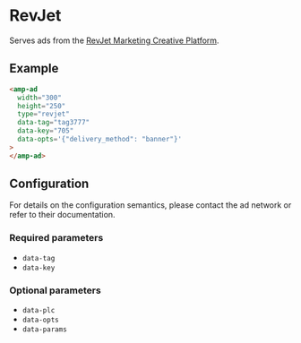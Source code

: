 <!---
Copyright 2017 The AMP HTML Authors. All Rights Reserved.

Licensed under the Apache License, Version 2.0 (the "License");
you may not use this file except in compliance with the License.
You may obtain a copy of the License at

      http://www.apache.org/licenses/LICENSE-2.0

Unless required by applicable law or agreed to in writing, software
distributed under the License is distributed on an "AS-IS" BASIS,
WITHOUT WARRANTIES OR CONDITIONS OF ANY KIND, either express or implied.
See the License for the specific language governing permissions and
limitations under the License.
-->

# RevJet

Serves ads from the
[RevJet Marketing Creative Platform](https://www.revjet.com/).

## Example

```html
<amp-ad
  width="300"
  height="250"
  type="revjet"
  data-tag="tag3777"
  data-key="705"
  data-opts='{"delivery_method": "banner"}'
>
</amp-ad>
```

## Configuration

For details on the configuration semantics, please contact the ad network or
refer to their documentation.

### Required parameters

- `data-tag`
- `data-key`

### Optional parameters

- `data-plc`
- `data-opts`
- `data-params`
